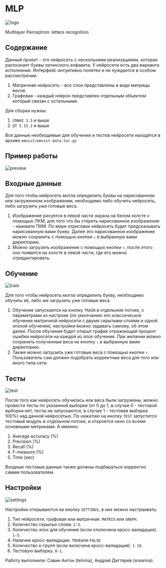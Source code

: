 # MLP
![logo](./images/icon.png)

Multilayer Perceptron: letters recognition

## Содержание

Данный проект - это нейросеть с несколькими реализациями, которая распознает буквы латинского алфавита.
У нейросети есть два варианта исполнения. Интерфейс интуитивно понятен и не нуждается в особом рассмотрении.
1. Матричная нейросеть - все слои представлены в виде матрицы весов.
2. Графовая - каждый нейрон представлен отдельным объектом который связан с остальными.

Для сборки нужны:
1. `CMAKE 3.5` и выше
2. `QT 5.15.2` и выше

Все данные необходимые для обучения и тестов нейросети находятся в архиве `emnist/emnist-data.tar.gz`

## Пример работы

![preview](./images/preview.gif)
    
## Входные данные

Для того чтобы нейросеть могла определить буквы на нарисованном или загруженном изображении, необходимо либо обучить
нейросеть, либо загрузить уже готовые веса.
1. Изображение рисуется  в левой части экрана на белом холсте с помощью ЛКМ, для того что бы стереть
 нарисованное изображение - нажмите ПКМ. По мере отрисовки нейросеть будет предсказывать нарисованную вами букву.
 Далее это нарисованное изображение можно сохранить с помощью кнопки `↓` в выбранную вами директорию.
2. Можно загрузить изображение с помощью кнопки `↑`, после этого оно появится на холсте в левой части,
  где его можно отредактировать.

## Обучение

![train](./images/train.png)

Для того чтобы нейросеть могла определить букву, необходимо обучить её, либо же загрузить уже готовые веса.

1. Обучение запускается на кнопку `TRAIN` в отдельном потоке, с параметрами из настроек (по умолчанию это классическое 
обучение матричной нейросети с двумя скрытыми слоями и одной эпохой обучения), настройки можно задавать самому,
об этом далее. После обучения будет открыт график отражающий процент ошибки нейросети на каждой из эпох обучения.
При желании можно сохранить полученные веса на кнопку  `↓` в выбранную вами директорию.
2. Также можно загрузить уже готовые веса c помощью кнопки `↑`. Пользователь сам должен подобрать корректные веса
для того или иного типа сети.

## Тесты

![test](./images/test.png)

После того как нейросеть обучилась или веса были загружены, можно провести тесты по указанной выборке
(от 0 до 1, в случае 0 - тестовой выборки нет, тесты не запускаются, в случае 1 - тестовая выборка 100%)
над данной нейросетью.
По нажатию на кнопку `TEST` запустится тестовый модуль в отдельном потоке, и откроется окно со всеми основными 
метриками. А именно:
1. Average accuracy (%)
2. Precision (%)
3. Recall (%)
4. F-measure (%)
5. Time (sec)

Входные тестовые данные также должны подбираться корректно самим пользователем.

## Настройки 

![settings](./images/settings.png)

Настройки открываются на кнопку `SETTINGS`, в них можно настраивать:
1. Тип нейросети, графовая или матричная. `MATRIX` или `GRAPH`.
2. Количество скрытых слоев. `2-5`.
3. Количество эпох для обучения (если отключена кросс-валидация). `1-5`.
4. Наличие кросс-валидации. `TRUE`или `FALSE`
5. Количество к-групп (если включена кросс-валидация). `1-10`.
6. Тестовую выборку. `0-1`.

Работу выполнили: Савин Антон (telvina), Андрей Дегтярев (sreanna).
